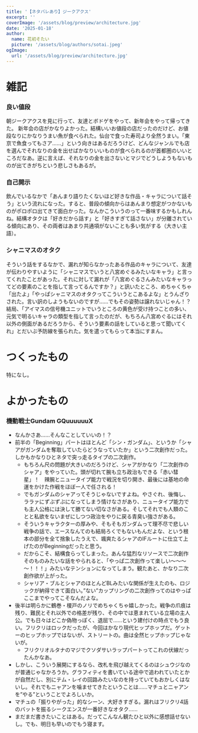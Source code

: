 ```yaml
---
title: '【ネタバレあり】ジークアクス'
excerpt: ''
coverImage: '/assets/blog/preview/architecture.jpg'
date: '2025-01-18'
author:
  name: 花初そたい
  picture: '/assets/blog/authors/sotai.jpeg'
ogImage:
  url: '/assets/blog/preview/architecture.jpg'
---
```

# 雑記
### 良い値段
朝ジークアクスを見に行って、友達とボドゲをやって、新年会をやって帰ってきた。
新年会の店がかなりよかった。結構いいお値段の店だったのだけど、お値段なりにかなりうまい魚が食べられた。仙台で食った寿司より全然うまい。「東京で魚食ってもさア……」という向きはあるだろうけど、どんなジャンルでも店を選んでそれなりの金を出せばかなりいいものが食べられるのが首都圏のいいところだなあ。逆に言えば、それなりの金を出さないとマジでどうしようもないものが出てきがちという悲しさもあるが。

### 自己開示
飲んでいるなかで「あんまり語りたくないほど好きな作品・キャラについて話そう」という流れになった。すると、普段の傾向からはあんまり想定がつかないものがポロポロ出てきて面白かった。なんかこういうのって一番味するかもしれんね。結構オタクは「好きだから話す」と「好きすぎて話さない」が分離されている傾向にあり、その両者はあまり共通項がないことも多い気がする（大きい主語）。

### シャニマスのオタク
そういう話をするなかで、漏れが知らなかったある作品のキャラについて、友達が伝わりやすいように「シャニマスでいうと八宮めぐるみたいなキャラ」と言ってくれたことがあった。それに対して漏れが「八宮めぐるさんみたいなキャラってどの要素のことを指して言ってるんですか？」と訊いたところ、めちゃくちゃ「出たよ」「やっぱシャニマスのオタクってこういうとこあるよな」とうんざりされた。言い訳のしようもないのですが……でもその姿勢は譲れないじゃん！？
結局、「アイマスの信号機ユニットでいうところの黄色が受け持つことの多い、元気で明るいキャラの類型を指して言ったのだが、もちろん八宮めぐるにはそれ以外の側面があるだろうから、そういう要素の話をしていると思って聞いてくれ」とだいぶ予防線を張られた。気を遣ってもらって本当にすまん。

# つくったもの
特になし。

# よかったもの
### 機動戦士Gundam GQuuuuuuX
- なんかさあ……そんなことしていいの！？
- 前半の「Beginning」パートはほとんど「シン・ガンダム」、というか「シャアがガンダムを奪取していたらどうなっていたか」という二次創作だった。しかもかなりひとネタで突っ走るタイプの二次創作。
  - もちろん尺の問題が大きいのだろうけど、シャアがかなり「二次創作のシャア」をやっていた。頭が切れて腕も立ち政治もできる「赤い彗星」！　辣腕とニュータイプ能力で戦況を切り開き、最後には基地の命運をかけた作戦をほぼ一人で任される！
  - でもガンダムのシャアってそうじゃないですよね。やさぐれ、後悔し、ララァにずぶずぶになってしまう情けなさがあり、ニュータイプ能力でも主人公格には決して勝てない切なさがある。そしてそれでも人類のことと私欲をないまぜにしつつ政治をやりに戻る青臭い強さがある。
  - そういうキャラクターの厚みや、そもそもガンダムって理不尽で悲しい戦争の話で、エースなんてのも結局ろくでもないもんだよな、という根本の部分を全て捨象したうえで、颯爽たるシャアのIFルートに仕立て上げたのがBeginningだったと思う。
  - だからこそ、結構食らってしまった。あんな猛烈なリソースで二次創作そのものみたいな話をやられると、「やっぱ二次創作って楽しい～～～～！！！」みたいなテンションになってしまう。観たあと、かなり二次創作欲が上がった。
  - シャリア・ブルとシャアのほとんどBLみたいな関係が生えたのも、ロジックが納得できて面白い。”ない”カップリングの二次創作ってのはやっぱここまでやってこそなんだよな。
- 後半は明らかに鶴巻・榎戸のノリでめちゃくちゃ嬉しかった。戦争の爪痕は残り、難民とそれ以外での格差が残り、その中では恵まれている立場の主人公。でも日々はどこか偽物っぽく、退屈で……という建付けの時点でもう良い。フリクリはロックだったが、今回はかなり現代ヒップホップだ。ゲットーのヒップホップではないが、ストリートの。曲は全然ヒップホップじゃないが。
  - フリクリオルタナのマジでクソダサいラップパートってこれの伏線だったんかなあ。
- しかし、こういう展開にするなら、改札を飛び越えてくるのはシュウジなのが普通じゃなかろうか。グラフィティを書いている途中で追われていたとかが自然だし、別にテム・レイの回路みたいなのを持っていてもおかしくはないし。それでもニャアンを噛ませてきたということは……マチュとニャアンを”やる”ということでよろしいか。
- マチュの「振りやがった」的なシーン、大好きすぎる。漏れはフリクリ4話のバットを振るシークエンスが一番好きなオタク……
- まだまだ書きたいことはある。だってこんなん観たひと以外に感想話せないし。でも、明日も早いのでもう寝ます。